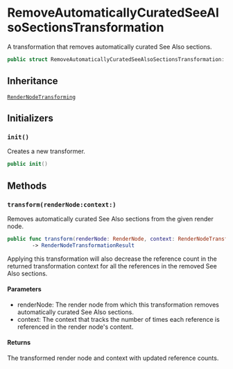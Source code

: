 # RemoveAutomaticallyCuratedSeeAlsoSectionsTransformation

A transformation that removes automatically curated See Also sections.

``` swift
public struct RemoveAutomaticallyCuratedSeeAlsoSectionsTransformation: RenderNodeTransforming 
```

## Inheritance

[`RenderNodeTransforming`](/RenderNodeTransforming)

## Initializers

### `init()`

Creates a new transformer.

``` swift
public init() 
```

## Methods

### `transform(renderNode:context:)`

Removes automatically curated See Also sections from the given render node.

``` swift
public func transform(renderNode: RenderNode, context: RenderNodeTransformationContext)
        -> RenderNodeTransformationResult 
```

Applying this transformation will also decrease the reference count in the returned transformation context
for all the references in the removed See Also sections.

#### Parameters

  - renderNode: The render node from which this transformation removes automatically curated See Also sections.
  - context: The context that tracks the number of times each reference is referenced in the render node's content.

#### Returns

The transformed render node and context with updated reference counts.
